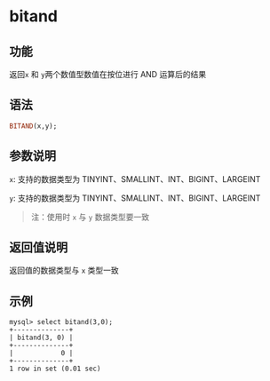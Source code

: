 # bitand

## 功能

返回`x` 和 `y`两个数值型数值在按位进行 AND 运算后的结果

## 语法

```Haskell
BITAND(x,y);
```

## 参数说明

`x`: 支持的数据类型为 TINYINT、SMALLINT、INT、BIGINT、LARGEINT

`y`: 支持的数据类型为 TINYINT、SMALLINT、INT、BIGINT、LARGEINT

> 注：使用时 `x` 与 `y` 数据类型要一致

## 返回值说明

返回值的数据类型与 `x` 类型一致

## 示例

```Plain Text
mysql> select bitand(3,0);
+--------------+
| bitand(3, 0) |
+--------------+
|            0 |
+--------------+
1 row in set (0.01 sec)
```

